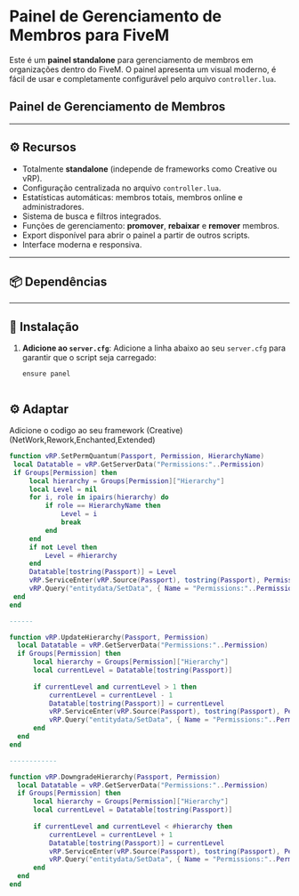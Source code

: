 # Painel de Gerenciamento de Membros para FiveM

Este é um **painel standalone** para gerenciamento de membros em organizações dentro do FiveM. O painel apresenta um visual moderno, é fácil de usar e completamente configurável pelo arquivo `controller.lua`.

## **Painel de Gerenciamento de Membros**

---

## ⚙️ **Recursos**
- Totalmente **standalone** (independe de frameworks como Creative ou vRP).
- Configuração centralizada no arquivo `controller.lua`.
- Estatísticas automáticas: membros totais, membros online e administradores.
- Sistema de busca e filtros integrados.
- Funções de gerenciamento: **promover**, **rebaixar** e **remover** membros.
- Export disponível para abrir o painel a partir de outros scripts.
- Interface moderna e responsiva.

---

## 📦 **Dependências**


---

## 🚀 **Instalação**
1. **Adicione ao `server.cfg`**:
   Adicione a linha abaixo ao seu `server.cfg` para garantir que o script seja carregado:
   ```plaintext
   ensure panel


## ⚙️ Adaptar

  Adicione o codigo ao seu framework (Creative) (NetWork,Rework,Enchanted,Extended)
  
  ```lua
  function vRP.SetPermQuantum(Passport, Permission, HierarchyName)
   local Datatable = vRP.GetServerData("Permissions:"..Permission)
   if Groups[Permission] then
       local hierarchy = Groups[Permission]["Hierarchy"]
       local Level = nil
       for i, role in ipairs(hierarchy) do
           if role == HierarchyName then
               Level = i
               break
           end
       end
       if not Level then
           Level = #hierarchy
       end
       Datatable[tostring(Passport)] = Level
       vRP.ServiceEnter(vRP.Source(Passport), tostring(Passport), Permission, true)
       vRP.Query("entitydata/SetData", { Name = "Permissions:"..Permission, Information = json.encode(Datatable) })
   end
end

------

function vRP.UpdateHierarchy(Passport, Permission)
    local Datatable = vRP.GetServerData("Permissions:"..Permission)
    if Groups[Permission] then
        local hierarchy = Groups[Permission]["Hierarchy"]
        local currentLevel = Datatable[tostring(Passport)]
        
        if currentLevel and currentLevel > 1 then
            currentLevel = currentLevel - 1
            Datatable[tostring(Passport)] = currentLevel
            vRP.ServiceEnter(vRP.Source(Passport), tostring(Passport), Permission, true)
            vRP.Query("entitydata/SetData", { Name = "Permissions:"..Permission, Information = json.encode(Datatable) })
        end
    end
end

------------

function vRP.DowngradeHierarchy(Passport, Permission)
    local Datatable = vRP.GetServerData("Permissions:"..Permission)
    if Groups[Permission] then
        local hierarchy = Groups[Permission]["Hierarchy"]
        local currentLevel = Datatable[tostring(Passport)]
        
        if currentLevel and currentLevel < #hierarchy then
            currentLevel = currentLevel + 1
            Datatable[tostring(Passport)] = currentLevel
            vRP.ServiceEnter(vRP.Source(Passport), tostring(Passport), Permission, true)
            vRP.Query("entitydata/SetData", { Name = "Permissions:"..Permission, Information = json.encode(Datatable) })
        end
    end
end
  ```
